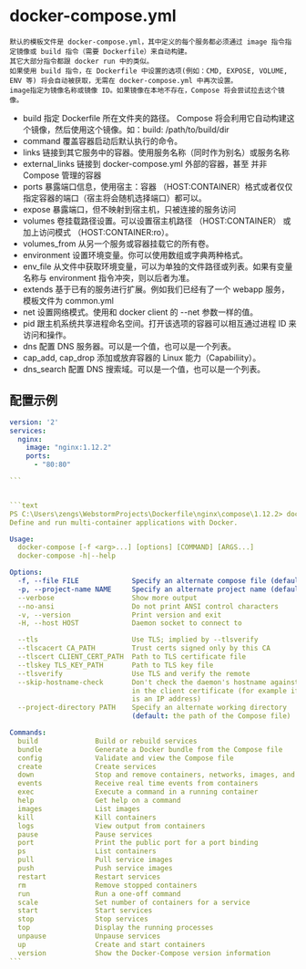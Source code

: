 # docker-compose.yml

```
默认的模板文件是 docker-compose.yml，其中定义的每个服务都必须通过 image 指令指定镜像或 build 指令（需要 Dockerfile）来自动构建。
其它大部分指令都跟 docker run 中的类似。
如果使用 build 指令，在 Dockerfile 中设置的选项(例如：CMD, EXPOSE, VOLUME, ENV 等) 将会自动被获取，无需在 docker-compose.yml 中再次设置。
image指定为镜像名称或镜像 ID。如果镜像在本地不存在，Compose 将会尝试拉去这个镜像。
```

- build  指定 Dockerfile 所在文件夹的路径。 Compose 将会利用它自动构建这个镜像，然后使用这个镜像。如：build: /path/to/build/dir
- command 覆盖容器启动后默认执行的命令。
- links  链接到其它服务中的容器。使用服务名称（同时作为别名）或服务名称
- external_links  链接到 docker-compose.yml 外部的容器，甚至 并非 Compose 管理的容器
- ports 暴露端口信息，使用宿主：容器 （HOST:CONTAINER）格式或者仅仅指定容器的端口（宿主将会随机选择端口）都可以。
- expose 暴露端口，但不映射到宿主机，只被连接的服务访问
- volumes 卷挂载路径设置。可以设置宿主机路径 （HOST:CONTAINER） 或加上访问模式 （HOST:CONTAINER:ro）。
- volumes_from 从另一个服务或容器挂载它的所有卷。
- environment 设置环境变量。你可以使用数组或字典两种格式。
- env_file 从文件中获取环境变量，可以为单独的文件路径或列表。如果有变量名称与 environment 指令冲突，则以后者为准。
- extends 基于已有的服务进行扩展。例如我们已经有了一个 webapp 服务，模板文件为 common.yml
- net 设置网络模式。使用和 docker client 的 --net 参数一样的值。
- pid  跟主机系统共享进程命名空间。打开该选项的容器可以相互通过进程 ID 来访问和操作。
- dns 配置 DNS 服务器。可以是一个值，也可以是一个列表。
- cap_add, cap_drop 添加或放弃容器的 Linux 能力（Capabiliity）。
- dns_search 配置 DNS 搜索域。可以是一个值，也可以是一个列表。


## 配置示例
````yaml
version: '2'
services:
  nginx:
    image: "nginx:1.12.2"
    ports:
      - "80:80"

```


```text
PS C:\Users\zengs\WebstormProjects\Dockerfile\nginx\compose\1.12.2> docker-compose --help
Define and run multi-container applications with Docker.

Usage:
  docker-compose [-f <arg>...] [options] [COMMAND] [ARGS...]
  docker-compose -h|--help

Options:
  -f, --file FILE             Specify an alternate compose file (default: docker-compose.yml)
  -p, --project-name NAME     Specify an alternate project name (default: directory name)
  --verbose                   Show more output
  --no-ansi                   Do not print ANSI control characters
  -v, --version               Print version and exit
  -H, --host HOST             Daemon socket to connect to

  --tls                       Use TLS; implied by --tlsverify
  --tlscacert CA_PATH         Trust certs signed only by this CA
  --tlscert CLIENT_CERT_PATH  Path to TLS certificate file
  --tlskey TLS_KEY_PATH       Path to TLS key file
  --tlsverify                 Use TLS and verify the remote
  --skip-hostname-check       Don't check the daemon's hostname against the name specified
                              in the client certificate (for example if your docker host
                              is an IP address)
  --project-directory PATH    Specify an alternate working directory
                              (default: the path of the Compose file)

Commands:
  build              Build or rebuild services
  bundle             Generate a Docker bundle from the Compose file
  config             Validate and view the Compose file
  create             Create services
  down               Stop and remove containers, networks, images, and volumes
  events             Receive real time events from containers
  exec               Execute a command in a running container
  help               Get help on a command
  images             List images
  kill               Kill containers
  logs               View output from containers
  pause              Pause services
  port               Print the public port for a port binding
  ps                 List containers
  pull               Pull service images
  push               Push service images
  restart            Restart services
  rm                 Remove stopped containers
  run                Run a one-off command
  scale              Set number of containers for a service
  start              Start services
  stop               Stop services
  top                Display the running processes
  unpause            Unpause services
  up                 Create and start containers
  version            Show the Docker-Compose version information
```
